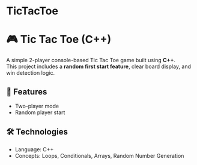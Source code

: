 # TicTacToe
# 🎮 Tic Tac Toe (C++)

A simple 2-player console-based Tic Tac Toe game built using **C++**.  
This project includes a **random first start feature**, clear board display, and win detection logic.

## 🧠 Features
- Two-player mode
- Random player start

## 🛠️ Technologies
- Language: C++
- Concepts: Loops, Conditionals, Arrays, Random Number Generation

